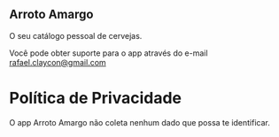 ## Arroto Amargo

O seu catálogo pessoal de cervejas.

Você pode obter suporte para o app através do e-mail rafael.claycon@gmail.com

# Política de Privacidade

O app Arroto Amargo não coleta nenhum dado que possa te identificar.